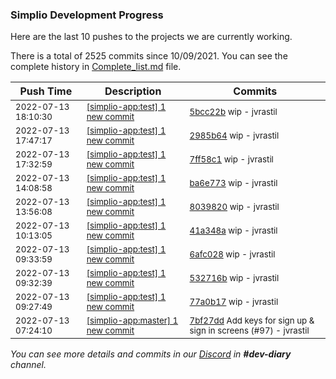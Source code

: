 
### Simplio Development Progress

Here are the last 10 pushes to the projects we are currently working.

There is a total of 2525 commits since 10/09/2021. You can see the complete history in
 [Complete_list.md](Complete_list.md) file.

| Push Time | Description | Commits |
| --- | --- | --- |
| <sub>2022-07-13 18:10:30</sub> | <sub>[[simplio-app:test] 1 new commit](https://github.com/SimplioOfficial/simplio-app/commit/5bcc22b96b7252241278ef6d55fd717e6146f947)</sub> | <sub>[5bcc22b](https://github.com/SimplioOfficial/simplio-app/commit/5bcc22b96b7252241278ef6d55fd717e6146f947) wip - jvrastil</sub> |
| <sub>2022-07-13 17:47:17</sub> | <sub>[[simplio-app:test] 1 new commit](https://github.com/SimplioOfficial/simplio-app/commit/2985b64625992b8e64c39ae4aa8587808b1fb042)</sub> | <sub>[2985b64](https://github.com/SimplioOfficial/simplio-app/commit/2985b64625992b8e64c39ae4aa8587808b1fb042) wip - jvrastil</sub> |
| <sub>2022-07-13 17:32:59</sub> | <sub>[[simplio-app:test] 1 new commit](https://github.com/SimplioOfficial/simplio-app/commit/7ff58c198a1778d9992810ada2d565395eadb744)</sub> | <sub>[7ff58c1](https://github.com/SimplioOfficial/simplio-app/commit/7ff58c198a1778d9992810ada2d565395eadb744) wip - jvrastil</sub> |
| <sub>2022-07-13 14:08:58</sub> | <sub>[[simplio-app:test] 1 new commit](https://github.com/SimplioOfficial/simplio-app/commit/ba6e773198582eefc47a9d7f666d6d8277137435)</sub> | <sub>[ba6e773](https://github.com/SimplioOfficial/simplio-app/commit/ba6e773198582eefc47a9d7f666d6d8277137435) wip - jvrastil</sub> |
| <sub>2022-07-13 13:56:08</sub> | <sub>[[simplio-app:test] 1 new commit](https://github.com/SimplioOfficial/simplio-app/commit/803982056d1be372d2c18225be44749f3231652c)</sub> | <sub>[8039820](https://github.com/SimplioOfficial/simplio-app/commit/803982056d1be372d2c18225be44749f3231652c) wip - jvrastil</sub> |
| <sub>2022-07-13 10:13:05</sub> | <sub>[[simplio-app:test] 1 new commit](https://github.com/SimplioOfficial/simplio-app/commit/41a348a2a32928adccc081ca6486986ffa4e3137)</sub> | <sub>[41a348a](https://github.com/SimplioOfficial/simplio-app/commit/41a348a2a32928adccc081ca6486986ffa4e3137) wip - jvrastil</sub> |
| <sub>2022-07-13 09:33:59</sub> | <sub>[[simplio-app:test] 1 new commit](https://github.com/SimplioOfficial/simplio-app/commit/6afc028e043a1860a95c2a998119ac98174e0730)</sub> | <sub>[6afc028](https://github.com/SimplioOfficial/simplio-app/commit/6afc028e043a1860a95c2a998119ac98174e0730) wip - jvrastil</sub> |
| <sub>2022-07-13 09:32:39</sub> | <sub>[[simplio-app:test] 1 new commit](https://github.com/SimplioOfficial/simplio-app/commit/532716b0cffe16fb3e84950429b6e3927be1ec53)</sub> | <sub>[532716b](https://github.com/SimplioOfficial/simplio-app/commit/532716b0cffe16fb3e84950429b6e3927be1ec53) wip - jvrastil</sub> |
| <sub>2022-07-13 09:27:49</sub> | <sub>[[simplio-app:test] 1 new commit](https://github.com/SimplioOfficial/simplio-app/commit/77a0b17c7d67b01b798d2f78f8c55ebfa946863f)</sub> | <sub>[77a0b17](https://github.com/SimplioOfficial/simplio-app/commit/77a0b17c7d67b01b798d2f78f8c55ebfa946863f) wip - jvrastil</sub> |
| <sub>2022-07-13 07:24:10</sub> | <sub>[[simplio-app:master] 1 new commit](https://github.com/SimplioOfficial/simplio-app/commit/7bf27dd7218d82bc780f2dab7e6da4e2d79b02d5)</sub> | <sub>[7bf27dd](https://github.com/SimplioOfficial/simplio-app/commit/7bf27dd7218d82bc780f2dab7e6da4e2d79b02d5) Add keys for sign up & sign in screens (#97) - jvrastil</sub> |

_You can see more details and commits in our [Discord](https://discord.gg/aKhjuwZmdP) in **#dev-diary** channel._
